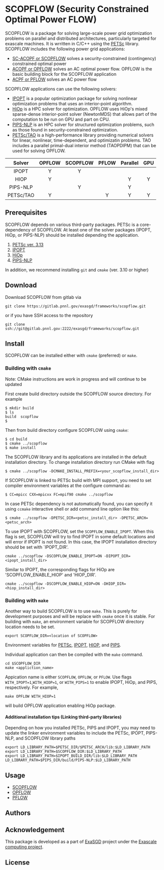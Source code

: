 # SCOPFLOW (<b>S</b>ecurity <b>C</b>onstrained <b>O</b>ptimal <b>P</b>ower <b>FLOW</b>)
SCOPFLOW is a package for solving large-scale power grid optimization problems on parallel and distributed architectures, particularly targeted for exascale machines. It is wrritten in C/C++ using the [PETSc](https://www.mcs.anl.gov/petsc/) library. SCOPFLOW includes the following power grid applications:

- [SC-ACOPF or SCOPFLOW](docs/web/scopflow.md) solves a security-constrained (contingency) constrained optimal power
- [ACOPF or OPFLOW](docs/web/opflow.md) solves an AC optimal power flow. OPFLOW is the basic building block for the SCOPFLOW application
- [ACPF or PFLOW](docs/web/pflow.md) solves an AC power flow

SCOPFLOW applications can use the following solvers:

- [IPOPT](https://github.com/coin-or/Ipopt) is a popular optimization package for solving nonlinear optimization problems that uses an interior-point algorithm.
- [HiOp](https://github.com/LLNL/hiop) is a HPC solver for optimization. OPFLOW uses HiOp's mixed sparse-dense interior-point solver (NewtonMDS) that allows part of the computation to be run on GPU and part on CPU.
- [PIPS-NLP](https://github.com/Argonne-National-Laboratory/PIPS/tree/master/PIPS-NLP) is an HPC solver for structured optimization problems, such as those found in security-constrained optimization.
- [PETSc/TAO](https://www.mcs.anl.gov/petsc/) is a high-performance library providing numerical solvers for linear, nonlinear, time-dependent, and optimizatin problems. TAO includes a parallel primal-dual interior method (TAOPDIPM) that can be used for solving OPFLOW.


|  Solver | OPFLOW   | SCOPFLOW  | PFLOW  | Parallel  | GPU |
|:----------:|:---:|:---:|:---:|:---:|:---:|
| IPOPT      | Y   | Y   |     |     |   |
| HIOP       | Y   |     |     | Y   | Y |
| PIPS-NLP   |     | Y   |     | Y   |   |
| PETSc/TAO  | Y   |     | Y   | Y   | Y |

## Prerequisites
SCOPFLOW depends on various third-party packages. PETSc is a core-dependency of SCOPFLOW. At least one of the solver packages (IPOPT, HiOp, or PIPS-NLP) should be installed depending the application.
1. [PETSc ver. 3.13](docs/web/petsc_install.md)
1. [IPOPT](docs/web/ipopt_install.md) 
1. [HiOp](docs/web/hiop_install.md)
1. [PIPS-NLP](docs/web/pips_install.md)

In addition, we recommend installing `git` and `cmake` (ver. 3.10 or higher)

## Download
Download SCOPFLOW from gitlab via
```
git clone https://gitlab.pnnl.gov/exasgd/frameworks/scopflow.git
```
or if you have SSH access to the repository
```
git clone ssh://git@gitlab.pnnl.gov:2222/exasgd/frameworks/scopflow.git
```

## Install

SCOPFLOW can be installed either with `cmake` (preferred) or `make`.

### Building with `cmake`

Note: CMake instructions are work in progress and will continue to be updated

First create build directory outside the SCOPFLOW source directory. For example
```
$ mkdir build
$ ls
build  scopflow
$
```
Then from build directory configure SCOPFLOW using `cmake`:
```
$ cd build
$ cmake ../scopflow
$ make install
```
The SCOPFLOW library and its applications are installed in the default installation
directory. To change installation directory run CMake with flag
```
$ cmake ../scopflow -DCMAKE_INSTALL_PREFIX=<your_scopflow_install_dir>
```
If SCOPFLOW is linked to PETSc build with MPI support, you need to set compiler
environment variables at the configure command as: 
```
$ CC=mpicc CXX=mpicxx FC=mpif90 cmake ../scopflow
```
In case PETSc dependency is not automatically found, you can specify it using
`ccmake` interactive shell or add command line option like this:
```
$ cmake ../scopflow -DPETSC_DIR=<petsc_install_dir> -DPETSC_ARCH=<petsc_arch>
```

To use IPOPT with SCOPFLOW, set the `SCOPFLOW_ENABLE_IPOPT`. When this flag is set, SCOPFLOW will try to find IPOPT in some default locations and will error if IPOPT is not found. In this case, the IPOPT installation directory should be set with `IPOPT_DIR'.
```
cmake ../scopflow -DSCOPFLOW_ENABLE_IPOPT=ON -DIPOPT_DIR=<ipopt_install_dir>
```

Similar to IPOPT, the corresponding flags for HiOp are 'SCOPFLOW_ENABLE_HIOP' and 'HIOP_DIR'.
```
cmake ../scopflow -DSCOPFLOW_ENABLE_HIOP=ON -DHIOP_DIR=<hiop_install_dir>
```
### Building with `make`
Another way to build SCOPFLOW is to use `make`. This is purely for development purposes and will be replace with `cmake` once it is stable. For building with `make`, an environment variable for SCOPFLOW directory location needs to be set.
```
export SCOPFLOW_DIR=<location of SCOPFLOW>
```
Environment variables for [PETSc](docs/web/petsc_install.md), [IPOPT](docs/web/ipopt_install.md), [HIOP](docs/web/hiop_install.md), and [PIPS](docs/web/pips_install.md). 

Individual application can then be compiled with the `make` command.
```
cd $SCOPFLOW_DIR
make <appliction_name>
```
Appication name is either `SCOPFLOW`, `OPFLOW`, or `PFLOW`. Use flags `WITH_IPOPT=1`,`WITH_HIOP=1`, or `WITH_PIPS=1` to enable IPOPT, HiOp, and PIPS, respectively. For example,
```
make OPFLOW WITH_HIOP=1
```
will build OPFLOW application enabling HiOp package.

#### Additional installation tips (Linking third-party libraries)
Depending on how you installed PETSc, PIPS and IPOPT, you may need to update the linker environment variables to include the PETSc, IPOPT, PIPS-NLP, and SCOPFLOW library paths
```
export LD_LIBRARY_PATH=$PETSC_DIR/$PETSC_ARCH/lib:$LD_LIBRARY_PATH
export LD_LIBRARY_PATH=$SCOPFLOW_DIR:$LD_LIBRARY_PATH
export LD_LIBRARY_PATH=$IPOPT_BUILD_DIR/lib:$LD_LIBRARY_PATH
LD_LIBRARY_PATH=$PIPS_DIR/build/PIPS-NLP:$LD_LIBRARY_PATH
```

## Usage

- [SCOPFLOW](docs/web/scopflow.md)
- [OPFLOW](docs/web/opflow.md)
- [PFLOW](docs/web/pflow.md)

## Authors

## Acknowledgement
This package is developed as a part of [ExaSGD](https://www.exascaleproject.org/wp-content/uploads/2019/10/ExaSGD.pdf) project under the [Exascale computing project](https://www.exascaleproject.org/).

## License


